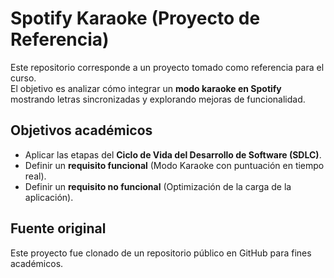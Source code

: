 # Spotify Karaoke (Proyecto de Referencia)

Este repositorio corresponde a un proyecto tomado como referencia para el curso.  
El objetivo es analizar cómo integrar un **modo karaoke en Spotify** mostrando letras sincronizadas y explorando mejoras de funcionalidad.  

## Objetivos académicos
- Aplicar las etapas del **Ciclo de Vida del Desarrollo de Software (SDLC)**.
- Definir un **requisito funcional** (Modo Karaoke con puntuación en tiempo real).
- Definir un **requisito no funcional** (Optimización de la carga de la aplicación).

## Fuente original
Este proyecto fue clonado de un repositorio público en GitHub para fines académicos.

